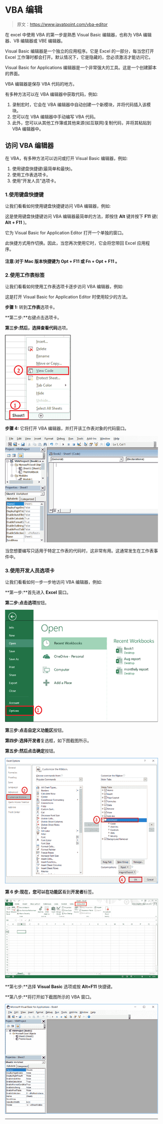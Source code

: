 # VBA 编辑

> 原文：<https://www.javatpoint.com/vba-editor>

在 excel 中使用 VBA 的第一步是熟悉 Visual Basic 编辑器，也称为 VBA 编辑器、VB 编辑器或 VBE 编辑器。

Visual Basic 编辑器是一个独立的应用程序。它是 Excel 的一部分，每当您打开 Excel 工作簿时都会打开。默认情况下，它是隐藏的，您必须激活才能访问它。

Visual Basic for Applications 编辑器是一个非常强大的工具。这是一个创建脚本的界面。

VBA 编辑器是保存 VBA 代码的地方。

有多种方法可以在 VBA 编辑器中获取代码，例如:

1.  录制宏时，它会在 VBA 编辑器中自动创建一个新模块，并将代码插入该模块。
2.  您可以在 VBA 编辑器中手动编写 VBA 代码。
3.  此外，您可以从其他工作簿或其他来源(如互联网)复制代码，并将其粘贴到 VBA 编辑器中。

## 访问 VBA 编辑器

在 VBA，有多种方法可以访问或打开 Visual Basic 编辑器，例如:

1.  使用键盘快捷键(最简单和最快)。
2.  使用工作表选项卡。
3.  使用“开发人员”选项卡。

### 1.使用键盘快捷键

让我们看看如何使用键盘快捷键访问 VBA 编辑器，例如:

这是使用键盘快捷键访问 VBA 编辑器最简单的方法，即按住 **Alt** 键并按下 **F11** 键( **Alt + F11** )。

它为 Visual Basic for Application Editor 打开一个单独的窗口。

此快捷方式用作切换。因此，当您再次使用它时，它会将您带回 Excel 应用程序。

#### 注意:对于 Mac 版本快捷键为 Opt + F11 或 Fn + Opt + F11 。

### 2.使用工作表标签

让我们看看如何使用工作表选项卡逐步访问 VBA 编辑器，例如:

这是打开 Visual Basic for Application Editor 时使用较少的方法。

**步骤 1:** 转到**工作表**选项卡。

**第二步:**右键点击选项卡。

**第三步:**然后，选择**查看代码**选项。

![Access a VBA Editor](img/bd464aa6e4d6c088b86e2c5efe1dfa96.png)

**步骤 4:** 它将打开 VBA 编辑器，并打开该工作表对象的代码窗口。

![Access a VBA Editor](img/09111940d29e8a9f599fe8a6104285f7.png)

当您想要编写只适用于特定工作表的代码时，这非常有用。这通常发生在工作表事件中。

### 3.使用开发人员选项卡

让我们看看如何一步一步地访问 VBA 编辑器，例如:

**第一步:**首先进入 **Excel** 窗口。

**第二步:**点击**选项**按钮。

![Access a VBA Editor](img/56779c9176eca3288c0d2af0c2850be3.png)

**第三步:**点击**自定义功能区**按钮。

**第四步:**选择**开发者**复选框，如下图截图所示。

**第五步:**然后点击**确定**按钮。

![Access a VBA Editor](img/476dcd54260c043789f3d00bbb72b8ad.png)

**第 6 步:**现在，您可以在**功能区**看到**开发者**标签。

![Access a VBA Editor](img/e7da607f84f5757ad45f8806ccf1c45a.png)

**第七步:**选择 **Visual Basic** 选项或按 **Alt+F11** 快捷键。

**第八步:**将打开如下截图所示的 VBA 窗口。

![Access a VBA Editor](img/bc8d5a1cc6026f3583a59461db6d5ed2.png)

* * *